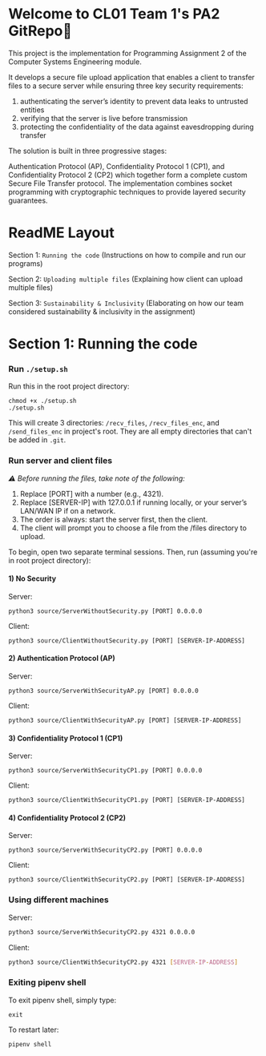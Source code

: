 # Welcome to CL01 Team 1's PA2 GitRepo🥳
This project is the implementation for Programming Assignment 2 of the Computer Systems Engineering module. 

It develops a secure file upload application that enables a client to transfer files to a secure server while ensuring three key security requirements: 

1) authenticating the server’s identity to prevent data leaks to untrusted entities
2) verifying that the server is live before transmission
3) protecting the confidentiality of the data against eavesdropping during transfer

The solution is built in three progressive stages: 

Authentication Protocol (AP), Confidentiality Protocol 1 (CP1), and Confidentiality Protocol 2 (CP2) which together form a complete custom Secure File Transfer protocol. 
The implementation combines socket programming with cryptographic techniques to provide layered security guarantees.

# ReadME Layout
Section 1: `Running the code` (Instructions on how to compile and run our programs)

Section 2: `Uploading multiple files` (Explaining how client can upload multiple files)

Section 3: `Sustainability & Inclusivity` (Elaborating on how our team considered sustainability & inclusivity in the assignment)

# Section 1: Running the code

### Run `./setup.sh`

Run this in the root project directory:

```
chmod +x ./setup.sh
./setup.sh
```

This will create 3 directories: `/recv_files`, `/recv_files_enc`, and `/send_files_enc` in project's root. They are all empty directories that can't be added in `.git`.

### Run server and client files

*⚠️ Before running the files, take note of the following:*

1. Replace [PORT] with a number (e.g., 4321).
2. Replace [SERVER-IP] with 127.0.0.1 if running locally, or your server’s LAN/WAN IP if on a network.
3. The order is always: start the server first, then the client.
4. The client will prompt you to choose a file from the /files directory to upload.

To begin, open two separate terminal sessions. Then, run (assuming you're in root project directory):

#### 1) No Security

Server:

```
python3 source/ServerWithoutSecurity.py [PORT] 0.0.0.0
```

Client:

```
python3 source/ClientWithoutSecurity.py [PORT] [SERVER-IP-ADDRESS]
```

#### 2) Authentication Protocol (AP)

Server:

```
python3 source/ServerWithSecurityAP.py [PORT] 0.0.0.0
```

Client:

```
python3 source/ClientWithSecurityAP.py [PORT] [SERVER-IP-ADDRESS]
```

#### 3) Confidentiality Protocol 1 (CP1)

Server:

```
python3 source/ServerWithSecurityCP1.py [PORT] 0.0.0.0
```

Client:

```
python3 source/ClientWithSecurityCP1.py [PORT] [SERVER-IP-ADDRESS]
```

#### 4) Confidentiality Protocol 2 (CP2)

Server:

```
python3 source/ServerWithSecurityCP2.py [PORT] 0.0.0.0
```

Client:

```
python3 source/ClientWithSecurityCP2.py [PORT] [SERVER-IP-ADDRESS]
```

### Using different machines

Server:

```sh
python3 source/ServerWithSecurityCP2.py 4321 0.0.0.0
```

Client:

```sh
python3 source/ClientWithSecurityCP2.py 4321 [SERVER-IP-ADDRESS]
```

### Exiting pipenv shell

To exit pipenv shell, simply type:

```
exit
```

To restart later:

```
pipenv shell
```
